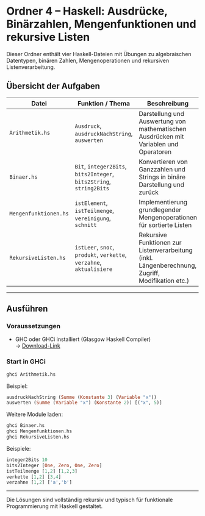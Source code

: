 # Ordner 4 – Haskell: Ausdrücke, Binärzahlen, Mengenfunktionen und rekursive Listen

Dieser Ordner enthält vier Haskell-Dateien mit Übungen zu algebraischen Datentypen, binären Zahlen, Mengenoperationen und rekursiven Listenverarbeitung.

## Übersicht der Aufgaben

| Datei                  | Funktion / Thema                     | Beschreibung |
|------------------------|--------------------------------------|--------------|
| `Arithmetik.hs`        | `Ausdruck`, `ausdruckNachString`, `auswerten` | Darstellung und Auswertung von mathematischen Ausdrücken mit Variablen und Operatoren |
| `Binaer.hs`            | `Bit`, `integer2Bits`, `bits2Integer`, `bits2String`, `string2Bits` | Konvertieren von Ganzzahlen und Strings in binäre Darstellung und zurück |
| `Mengenfunktionen.hs`  | `istElement`, `istTeilmenge`, `vereinigung`, `schnitt` | Implementierung grundlegender Mengenoperationen für sortierte Listen |
| `RekursiveListen.hs`   | `istLeer`, `snoc`, `produkt`, `verkette`, `verzahne`, `aktualisiere` | Rekursive Funktionen zur Listenverarbeitung (inkl. Längenberechnung, Zugriff, Modifikation etc.) |

---

## Ausführen

### Voraussetzungen

- GHC oder GHCi installiert (Glasgow Haskell Compiler)  
  → [Download-Link](https://www.haskell.org/ghcup/)

### Start in GHCi

```bash
ghci Arithmetik.hs
```

Beispiel:

```haskell
ausdruckNachString (Summe (Konstante 3) (Variable "x"))
auswerten (Summe (Variable "x") (Konstante 2)) [("x", 5)]
```

Weitere Module laden:

```bash
ghci Binaer.hs
ghci Mengenfunktionen.hs
ghci RekursiveListen.hs
```

Beispiele:

```haskell
integer2Bits 10
bits2Integer [One, Zero, One, Zero]
istTeilmenge [1,2] [1,2,3]
verkette [1,2] [3,4]
verzahne [1,2] ['a','b']
```

---

Die Lösungen sind vollständig rekursiv und typisch für funktionale Programmierung mit Haskell gestaltet.

